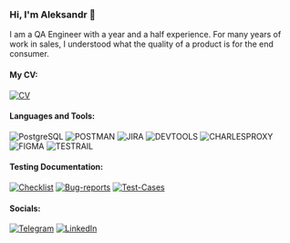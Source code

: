 ### Hi, I'm Aleksandr 👋 
I am a QA Engineer with a year and a half experience. For many years of work in sales, I understood what the quality of a product is for the end consumer.

#### My CV:
[![CV](https://img.shields.io/badge/-CV-090909?style=for-the-badge&logo=CV&logoColor=27A0D9)](https://drive.google.com/file/d/1yEg0yYCyvFJg2FP2Civ-bqV3vydpdO_b/view?usp=sharing)

#### Languages and Tools:
![PostgreSQL](https://img.shields.io/badge/-PostgreSQL-090909?style=for-the-badge&logo=PostgreSQL&logoColor=47C5FB)
![POSTMAN](https://img.shields.io/badge/-POSTMAN-090909?style=for-the-badge&logo=POSTMAN&logoColor=097CDB)
![JIRA](https://img.shields.io/badge/-JIRA-090909?style=for-the-badge&logo=JIRA&logoColor=F8C52C)
![DEVTOOLS](https://img.shields.io/badge/-DEVTOOLS-090909?style=for-the-badge&logo=DEVTOOLS&logoColor=F88C00)
![CHARLESPROXY](https://img.shields.io/badge/-CHARLESPROXY-090909?style=for-the-badge&logo=CHARLESPROXY&logoColor=E9D54D)
![FIGMA](https://img.shields.io/badge/-FIGMA-090909?style=for-the-badge&logo=FIGMA&logoColor=E5D3FF)
![TESTRAIL](https://img.shields.io/badge/-TESTRAIL-090909?style=for-the-badge&logo=TESTRAIL&logoColor=E6296CC)

#### Testing Documentation:
[![Checklist](https://img.shields.io/badge/-Checklist-090909?style=for-the-badge&logo=Checklist&logoColor=E6296CC)](https://t.me/alex_obron)
[![Bug-reports](https://img.shields.io/badge/-Checklist-090909?style=for-the-badge&logo=Checklist&logoColor=E6296CC)](https://t.me/alex_obron)
[![Test-Cases](https://img.shields.io/badge/-Checklist-090909?style=for-the-badge&logo=Checklist&logoColor=E6296CC)](https://drive.google.com/drive/folders/1aFz05kJy81dhPMAoPEpL0gk2YeVGopwh?usp=sharing)


#### Socials:
[![Telegram](https://img.shields.io/badge/-Telegram-090909?style=for-the-badge&logo=telegram&logoColor=27A0D9)](https://t.me/alex_obron)
[![LinkedIn](https://img.shields.io/badge/-LinkedIn-090909?style=for-the-badge&logo=linkedin&logoColor=007BB6)](https://www.linkedin.com/in/alexander-shabarin-040506179/)






